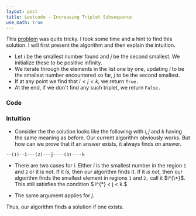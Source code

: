 ```yaml
---
layout: post
title: Leetcode - Increasing Triplet Subsequence
use_math: true
---
```


This [problem](https://leetcode.com/problems/increasing-triplet-subsequence/) was quite tricky. I took some time and a hint to find this solution. I will first present the algorithm and then explain the intuition. 

*  Let $i$ be the smallest number found and $j$ be the second smallest. We initialize these to be positive infinity.
*  We iterate through the elements in the list one by one, updating $i$ to be the smallest number encountered so far, $j$ to be the second smallest.
*  If at any point we find that $i < j < k$, we return `True.`
*  At the end, if we don't find any such triplet, we return `False.`

### Code
<script src="https://gist.github.com/adijo/56193cd8a85c875622802163fb32ee95.js"></script>

### Intuition

*  Consider the the solution looks like the following with $i, j$ and $k$ having the same meaning as before. Our current algorithm obviously works. But how can we prove that if an answer exists, it always finds *an* answer.

`--(1)--i---(2)---j----(3)----k`


*  There are two cases for $i.$ Either $i$ is the smallest number in the region `1` and `2` or it is not. If it *is,* then our algorithm finds it. If it *is not,* then our algorithm finds the smallest element in regions `1` and `2,` call it $i^{\*}$. This still satisfies the condition $ i^{\*} < j < k.$

*  The same argument applies for $j.$ 

Thus, our algorithm finds a solution if one exists.
